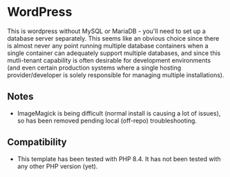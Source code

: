 # WordPress

This is wordpress without MySQL or MariaDB - you'll need to set up a database server separately. This seems like an obvious choice since there is almost never any point running multiple database containers when a single container can adequately support multiple databases, and since this mutli-tenant capability is often desirable for development environments (and even certain production systems where a single hosting provider/developer is solely responsible for managing multiple installations). 

## Notes
- ImageMagick is being difficult (normal install is causing a lot of issues), so has been removed pending local (off-repo) troubleshooting.

## Compatibility
- This template has been tested with PHP 8.4. It has not been tested with any other PHP version (yet).
